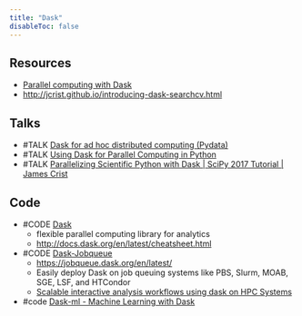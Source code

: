 ```yaml
---
title: "Dask"
disableToc: false 
---
```


## Resources
- [Parallel computing with Dask](https://xarray.pydata.org/en/v0.10.1/dask.html)
- http://jcrist.github.io/introducing-dask-searchcv.html

## Talks
- #TALK [Dask for ad hoc distributed computing (Pydata)](https://www.youtube.com/watch?v=EEfI-11itn0)
- #TALK [Using Dask for Parallel Computing in Python](https://www.youtube.com/watch?v=s4ChP7tc3tA)
- #TALK [Parallelizing Scientific Python with Dask | SciPy 2017 Tutorial | James Crist](https://www.youtube.com/watch?v=mbfsog3e5DA)


## Code
- #CODE [Dask](https://github.com/dask/dask)
	- flexible parallel computing library for analytics
	- http://docs.dask.org/en/latest/cheatsheet.html
- #CODE [Dask-Jobqueue](https://github.com/dask/dask-jobqueue)
	- https://jobqueue.dask.org/en/latest/
	- Easily deploy Dask on job queuing systems like PBS, Slurm, MOAB, SGE, LSF, and HTCondor
	- [Scalable interactive analysis workflows using dask on HPC Systems](https://medium.com/pangeo/dask-jobqueue-d7754e42ca53)
- #code [Dask-ml - Machine Learning with Dask](https://github.com/dask/dask-ml)


